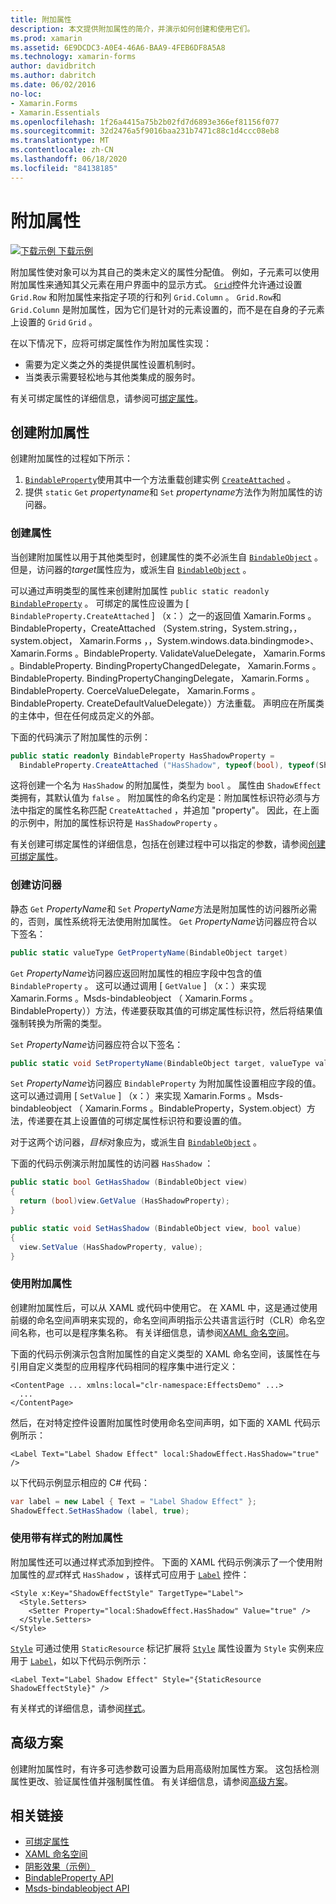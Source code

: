 ```yaml
---
title: 附加属性
description: 本文提供附加属性的简介，并演示如何创建和使用它们。
ms.prod: xamarin
ms.assetid: 6E9DCDC3-A0E4-46A6-BAA9-4FEB6DF8A5A8
ms.technology: xamarin-forms
author: davidbritch
ms.author: dabritch
ms.date: 06/02/2016
no-loc:
- Xamarin.Forms
- Xamarin.Essentials
ms.openlocfilehash: 1f26a4415a75b2b02fd7d6893e366ef81156f077
ms.sourcegitcommit: 32d2476a5f9016baa231b7471c88c1d4ccc08eb8
ms.translationtype: MT
ms.contentlocale: zh-CN
ms.lasthandoff: 06/18/2020
ms.locfileid: "84138185"
---
```

# <a name="attached-properties"></a>附加属性

[![下载示例](~/media/shared/download.png) 下载示例](https://docs.microsoft.com/samples/xamarin/xamarin-forms-samples/effects-shadoweffect)


附加属性使对象可以为其自己的类未定义的属性分配值。 例如，子元素可以使用附加属性来通知其父元素在用户界面中的显示方式。 [`Grid`](xref:Xamarin.Forms.Grid)控件允许通过设置 `Grid.Row` 和附加属性来指定子项的行和列 `Grid.Column` 。 `Grid.Row`和 `Grid.Column` 是附加属性，因为它们是针对的元素设置的，而不是在自身的子元素上设置的 `Grid` `Grid` 。

在以下情况下，应将可绑定属性作为附加属性实现：

- 需要为定义类之外的类提供属性设置机制时。
- 当类表示需要轻松地与其他类集成的服务时。

有关可绑定属性的详细信息，请参阅可[绑定属性](~/xamarin-forms/xaml/bindable-properties.md)。

## <a name="create-an-attached-property"></a>创建附加属性

创建附加属性的过程如下所示：

1. [`BindableProperty`](xref:Xamarin.Forms.BindableProperty)使用其中一个方法重载创建实例 [`CreateAttached`](xref:Xamarin.Forms.BindableProperty.CreateAttached*) 。
1. 提供 `static` `Get` *propertyname*和 `Set` *propertyname*方法作为附加属性的访问器。

### <a name="create-a-property"></a>创建属性

当创建附加属性以用于其他类型时，创建属性的类不必派生自 [`BindableObject`](xref:Xamarin.Forms.BindableObject) 。 但是，访问器的*target*属性应为，或派生自 [`BindableObject`](xref:Xamarin.Forms.BindableObject) 。

可以通过声明类型的属性来创建附加属性 `public static readonly` [`BindableProperty`](xref:Xamarin.Forms.BindableProperty) 。 可绑定的属性应设置为 [ `BindableProperty.CreateAttached` ] （x：）之一的返回值 Xamarin.Forms 。BindableProperty，CreateAttached （System.string，System.string，，system.object， Xamarin.Forms ，，System.windows.data.bindingmode>、 Xamarin.Forms 。BindableProperty. ValidateValueDelegate， Xamarin.Forms 。BindableProperty. BindingPropertyChangedDelegate， Xamarin.Forms 。BindableProperty. BindingPropertyChangingDelegate， Xamarin.Forms 。BindableProperty. CoerceValueDelegate， Xamarin.Forms 。BindableProperty. CreateDefaultValueDelegate））方法重载。 声明应在所属类的主体中，但在任何成员定义的外部。

下面的代码演示了附加属性的示例：

```csharp
public static readonly BindableProperty HasShadowProperty =
  BindableProperty.CreateAttached ("HasShadow", typeof(bool), typeof(ShadowEffect), false);
```

这将创建一个名为 `HasShadow` 的附加属性，类型为 `bool` 。 属性由 `ShadowEffect` 类拥有，其默认值为 `false` 。 附加属性的命名约定是：附加属性标识符必须与方法中指定的属性名称匹配 `CreateAttached` ，并追加 "property"。 因此，在上面的示例中，附加的属性标识符是 `HasShadowProperty` 。

有关创建可绑定属性的详细信息，包括在创建过程中可以指定的参数，请参阅[创建可绑定属性](~/xamarin-forms/xaml/bindable-properties.md#consume-a-bindable-property)。

### <a name="create-accessors"></a>创建访问器

静态 `Get` *PropertyName*和 `Set` *PropertyName*方法是附加属性的访问器所必需的，否则，属性系统将无法使用附加属性。 `Get` *PropertyName*访问器应符合以下签名：

```csharp
public static valueType GetPropertyName(BindableObject target)
```

`Get` *PropertyName*访问器应返回附加属性的相应字段中包含的值 `BindableProperty` 。 这可以通过调用 [ `GetValue` ] （x：）来实现 Xamarin.Forms 。Msds-bindableobject （ Xamarin.Forms 。BindableProperty））方法，传递要获取其值的可绑定属性标识符，然后将结果值强制转换为所需的类型。

`Set` *PropertyName*访问器应符合以下签名：

```csharp
public static void SetPropertyName(BindableObject target, valueType value)
```

`Set` *PropertyName*访问器应 `BindableProperty` 为附加属性设置相应字段的值。 这可以通过调用 [ `SetValue` ] （x：）来实现 Xamarin.Forms 。Msds-bindableobject （ Xamarin.Forms 。BindableProperty，System.object）方法，传递要在其上设置值的可绑定属性标识符和要设置的值。

对于这两个访问器，*目标*对象应为，或派生自 [`BindableObject`](xref:Xamarin.Forms.BindableObject) 。

下面的代码示例演示附加属性的访问器 `HasShadow` ：

```csharp
public static bool GetHasShadow (BindableObject view)
{
  return (bool)view.GetValue (HasShadowProperty);
}

public static void SetHasShadow (BindableObject view, bool value)
{
  view.SetValue (HasShadowProperty, value);
}
```

### <a name="consume-an-attached-property"></a>使用附加属性

创建附加属性后，可以从 XAML 或代码中使用它。 在 XAML 中，这是通过使用前缀的命名空间声明来实现的，命名空间声明指示公共语言运行时（CLR）命名空间名称，也可以是程序集名称。 有关详细信息，请参阅[XAML 命名空间](~/xamarin-forms/xaml/namespaces.md)。

下面的代码示例演示包含附加属性的自定义类型的 XAML 命名空间，该属性在与引用自定义类型的应用程序代码相同的程序集中进行定义：

```xaml
<ContentPage ... xmlns:local="clr-namespace:EffectsDemo" ...>
  ...
</ContentPage>
```

然后，在对特定控件设置附加属性时使用命名空间声明，如下面的 XAML 代码示例所示：

```xaml
<Label Text="Label Shadow Effect" local:ShadowEffect.HasShadow="true" />
```

以下代码示例显示相应的 C# 代码：

```csharp
var label = new Label { Text = "Label Shadow Effect" };
ShadowEffect.SetHasShadow (label, true);
```

### <a name="consume-an-attached-property-with-a-style"></a>使用带有样式的附加属性

附加属性还可以通过样式添加到控件。 下面的 XAML 代码示例演示了一个使用附加属性的*显式*样式 `HasShadow` ，该样式可应用于 [`Label`](xref:Xamarin.Forms.Label) 控件：

```xaml
<Style x:Key="ShadowEffectStyle" TargetType="Label">
  <Style.Setters>
    <Setter Property="local:ShadowEffect.HasShadow" Value="true" />
  </Style.Setters>
</Style>
```

[`Style`](xref:Xamarin.Forms.Style) 可通过使用 `StaticResource` 标记扩展将 [`Style`](xref:Xamarin.Forms.NavigableElement.Style) 属性设置为 `Style` 实例来应用于 [`Label`](xref:Xamarin.Forms.Label)，如以下代码示例所示：

```xaml
<Label Text="Label Shadow Effect" Style="{StaticResource ShadowEffectStyle}" />
```

有关样式的详细信息，请参阅[样式](~/xamarin-forms/user-interface/styles/index.md)。

## <a name="advanced-scenarios"></a>高级方案

创建附加属性时，有许多可选参数可设置为启用高级附加属性方案。 这包括检测属性更改、验证属性值并强制属性值。 有关详细信息，请参阅[高级方案](~/xamarin-forms/xaml/bindable-properties.md#advanced-scenarios)。

## <a name="related-links"></a>相关链接

- [可绑定属性](~/xamarin-forms/xaml/bindable-properties.md)
- [XAML 命名空间](~/xamarin-forms/xaml/namespaces.md)
- [阴影效果（示例）](https://docs.microsoft.com/samples/xamarin/xamarin-forms-samples/effects-shadoweffect)
- [BindableProperty API](xref:Xamarin.Forms.BindableProperty)
- [Msds-bindableobject API](xref:Xamarin.Forms.BindableObject)
